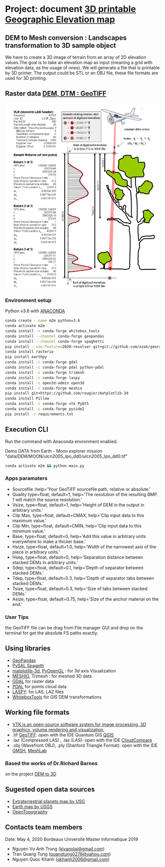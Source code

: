 # Project: document [3D printable Geographic Elevation map](https://docs.google.com/document/d/10M-8PcTnYrfr516UjfdYd96LrkGRG_HbM2IogDypXgw/edit?usp=sharing)

## DEM to Mesh conversion : Landscapes transformation to 3D sample object

We have to create a 3D image of terrain from an array of 2D elevation values.The goal is to take an elevation map as input (meaning a grid with elevation data, as the usage of ones). We will generate a file that is printable by 3D printer. The output could be STL or an OBJ file, these file formats are used for 3D printing.

## Raster data [DEM, DTM : GeoTIFF](https://gisgeography.com/dem-dsm-dtm-differences/)

![GeoTIFF](documents/LAS_FWF_illustration_constant.png)

### Environment setup

Python v3.6 with [ANACONDA](https://docs.conda.io/en/latest/miniconda.html)

```bash
conda create --name m2m python=3.6
conda activate m2m
conda install -c conda-forge whitebox_tools
conda install --channel conda-forge geopandas
conda install --channel conda-forge spaghetti
pip install --use-feature=2020-resolver git+git://github.com/ozak/georasters.git
conda install rasterio
pip install earthpy
conda install -c conda-forge gdal
conda install -c conda-forge pdal python-pdal
conda install -c conda-forge trimesh
conda install -c conda-forge laspy
conda install -c open3d-admin open3d
conda install -c conda-forge meshio
pip install git+https://github.com/rougier/matplotlib-3d
conda install Pillow
conda install -c conda-forge vtk PyQt5
conda install -c conda-forge pyside2
pip install -r requirements.txt
```

## Execution CLI

Run the command with Anaconda envronment enabled.

Demo DATA from Earth - Moon explorer mission
"data/DEM/MOON/ulcn2005_lpo_dd0/ulcn2005_lpo_dd0.tif"

```bash
conda activate m2m && python main.py
```

### Apps paramaters

- Sourcefile :help='Your GeoTiFF sourcefile path, relative or absolute.'
- Quality type=float, default=1, help='The resolution of the resulting BMP. 1 will match the source resolution.'
- Vsize, type=float, default=1, help='Height of DEM in the output in arbitrary units.'
- Clip Max, type=float, default=CMAX, help='Clip input data to this maximum value.'
- Clip Min, type=float, default=CMIN, help='Clip input data to this minimum value.'
- Base, type=float, default=0, help='Add this value in arbitrary units everywhere to make a thicker base.'
- Hsize, type=float, default=1.0, help='Width of the narrowest axis of the piece in arbitrary units.'
- Hsep, type=float, default=0, help='Separation distance between stacked DEMs in arbitrary units.'
- Sdep, type=float, default=0.1, help='Depth of separator between stacked DEMs.'
- Tdep, type=float, default=0.3, help='Depth of separator tabs between stacked DEMs.'
- Tsize, type=float, default=0.3, help='Size of tabs between stacked DEMs.'
- Asize, type=float, default=0.75, help='Size of the anchor material on the end.'

### User Tips

the GeoTIFF file can be drag from File manager GUI and drop on the terminal for get the absolute FS paths exactly.

## Using libraries

- [GeoPandas](https://geopandas.org/data_structures.html)
- [PySAL Spagetti](http://pysal.org/notebooks/explore/spaghetti/intro.html)
- [matplotlib-3d](https://github.com/rougier/matplotlib-3d), [PyOpenGL](http://pyopengl.sourceforge.net/) : for 3d axis Visualization
- [MESHIO](https://github.com/nschloe/meshio), Trimesh : for meshed 3D data
- [GDAL](https://anaconda.org/conda-forge/gdal) for raster data
- [PDAL](https://anaconda.org/conda-forge/pdal) for points cloud data
- [LASPY](https://github.com/laspy/laspy): for LAS, LAZ files
- [WhiteboxTools](https://jblindsay.github.io/ghrg/WhiteboxTools/) for GIS DEM transformations

## Working file formats

- [VTK is an open-source software system for image processing, 3D graphics, volume rendering and visualization.](https://vtk.org/doc/nightly/html/index.html)
- .tif [GeoTIFF](https://earthdata.nasa.gov/esdis/eso/standards-and-references/geotiff):
  open with the IDE Quantum GIS [QGIS](http://www.qgis.org/)
- .laz (Compressed LAS) , .las (LAS):
  open with the IDE [CloudCompare](https://www.cloudcompare.org/)
- .obj (Wavefront OBJ), .ply (Stanford Triangle Format):
  open with the IDE [GMSH](http://gmsh.info/), [MeshLab](http://www.meshlab.net/)

### Based the works of Dr.Richard Barnes

on the project [DEM to 3D](https://github.com/r-barnes/DEMto3D)

## Sugested open data sources

- [Extraterrestrial planets map by USG](https://www.usgs.gov/centers/astrogeology-science-center/science/mrctr-gis-lab)
- [Earth map by USGS](https://earthexplorer.usgs.gov/)
- [OpenTopography](https://opentopography.org/blog/demand-3d-topographic-differencing)

## Contacts team members

Date: May 4, 2020
Bordeaux Université
Master Informatique 2019

- Nguyen Vu Anh Trung (kivanolai@gmail.com)
- Tran Quang Tung (quangtung0276@yahoo.com)
- Nguyen Quoc Khanh (qkhanh2006@gmail.com)

